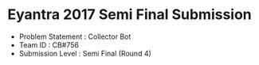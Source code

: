 # Eyantra 2017 Semi Final Submission

- Problem Statement : Collector Bot
- Team ID : CB#756
- Submission Level : Semi Final (Round 4)